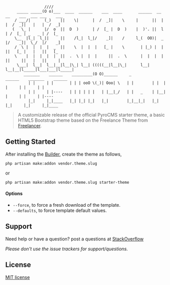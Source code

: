 ```
                 ////
     _____ _____(O o)___  ____  ______    ___  ____       ______  __ __    ___  ___ ___    ___
    / ___/|      (_)    ||    \|      |  /  _]|    \     |      ||  |  |  /  _]|   |   |  /  _]
   (   \_ |      |/  o  ||  D  )      | /  [_ |  D  )    |  )'. ||  l  | /  [_ | _   _ | /  [_
    \__  |l_|  l_||     ||    /l_|  l_|/    _]|    /     l_(  OO)|  _  |/    _]|  \_/  |/    _]
    /  \ |  |  |  |  _  ||    \  |  |  |   [_ |    \       | |_) |  |  ||   [_ |   |   ||   [_
    \    |  |  |  |  |  ||  .  \ |  |  |     ||  .  \      |  |  |  |  ||     ||   |   ||     |
     \___|  l__|  l__|__|l__|\_| l__| (((((__|l__|\_|      l__|  l__|__|l_____|l___|___|l_____|
        _______    ______    _________(O O)______     _          ______    _______    ______
          | |     | |       | | | ooO \(_)| Ooo| \   | |        | |  | |     | |     | |     
          | |     | |----   | | | | | |   | |__|_/   | |   _    | |__| |     | |     | |----
          |_|     |_|____   |_| |_| |_|   |_|        |_|__|_|   |_|  |_|     |_|     |_|____

```

> A customizable release of the official PyroCMS starter theme, a basic HTML5 Bootstrap theme based on the Freelance Theme from [Freelancer](http://startbootstrap.com/template-overviews/freelancer).

## Getting Started

After installing the [Builder](github.com/websemantics/builder-extension), create the theme as follows,

```
php artisan make:addon vendor.theme.slug
```

or

```
php artisan make:addon vendor.theme.slug starter-theme
```

#### Options

* `--force`, to force a fresh download of the template.
* `--defaults`, to force template default values.


## Support

Need help or have a question? post a questions at [StackOverflow](https://stackoverflow.com/questions/tagged/builder-extension+pyrocms-theme-template)

*Please don't use the issue trackers for support/questions.*

## License

[MIT license](http://opensource.org/licenses/mit-license.php)
